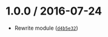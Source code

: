 <!--remark setext-->

<!--lint disable no-multiple-toplevel-headings-->

1.0.0 / 2016-07-24
==================

*   Rewrite module ([`d4b5e32`](https://github.com/wooorm/afinn-96/commit/d4b5e32))

